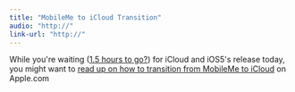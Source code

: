 ```yaml
---
title: "MobileMe to iCloud Transition"
audio: "http://"
link-url: "http://"
---
```

<p>While you're waiting (<a href="https://twitter.com/ichris/status/124133984958554113">1.5 hours to go?</a>) for iCloud and iOS5's release today, you might want to <a href="http://www.apple.com/mobileme/transition.html">read up on how to transition from MobileMe to iCloud</a> on Apple.com</p>
